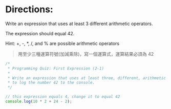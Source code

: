 # Directions:

Write an expression that uses at least 3 different arithmetic operators.

The expression should equal 42.

Hint: +, -, *, /, and % are possible arithmetic operators

>用至少三種運算符號(加減乘除)，寫一個運算式，運算結果必須為 42


```JavaScript
/*
 * Programming Quiz: First Expression (2-1)
 *
 * Write an expression that uses at least three, different, arithmetic operators
 * to log the number 42 to the console.
 */

// this expression equals 4, change it to equal 42
console.log(10 * 2 + 24 - 2);
```